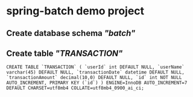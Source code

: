 # spring-batch demo project
## Create database schema *"batch"*
## Create table *"TRANSACTION"*
``
CREATE TABLE `TRANSACTION` (
  `userId` int DEFAULT NULL,
  `userName` varchar(45) DEFAULT NULL,
  `transactionDate` datetime DEFAULT NULL,
  `transactionAmount` decimal(10,0) DEFAULT NULL,
  `id` int NOT NULL AUTO_INCREMENT,
  PRIMARY KEY (`id`)
) ENGINE=InnoDB AUTO_INCREMENT=7 DEFAULT CHARSET=utf8mb4 COLLATE=utf8mb4_0900_ai_ci;
``

